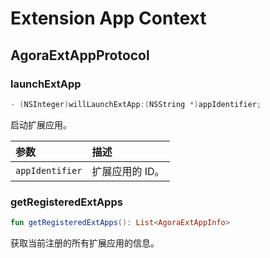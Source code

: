 # Extension App Context

## AgoraExtAppProtocol

### launchExtApp

```kotlin
- (NSInteger)willLaunchExtApp:(NSString *)appIdentifier;
```

启动扩展应用。

| 参数            | 描述            |
| :-------------- | :-------------- |
| `appIdentifier` | 扩展应用的 ID。 |

### getRegisteredExtApps

```kotlin
fun getRegisteredExtApps(): List<AgoraExtAppInfo>
```

获取当前注册的所有扩展应用的信息。
